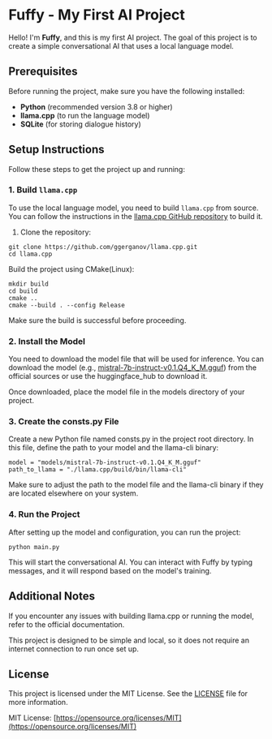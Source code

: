 # Fuffy - My First AI Project

Hello! I'm **Fuffy**, and this is my first AI project. The goal of this project is to create a simple conversational AI that uses a local language model.

## Prerequisites

Before running the project, make sure you have the following installed:

- **Python** (recommended version 3.8 or higher)
- **llama.cpp** (to run the language model)
- **SQLite** (for storing dialogue history)

## Setup Instructions

Follow these steps to get the project up and running:

### 1. **Build `llama.cpp`**

To use the local language model, you need to build `llama.cpp` from source. You can follow the instructions in the [llama.cpp GitHub repository](https://github.com/ggerganov/llama.cpp) to build it.

1. Clone the repository:
```
git clone https://github.com/ggerganov/llama.cpp.git
cd llama.cpp
```

Build the project using CMake(Linux):
```
mkdir build
cd build
cmake ..
cmake --build . --config Release
```
Make sure the build is successful before proceeding.

### 2. Install the Model
You need to download the model file that will be used for inference. You can download the model (e.g., [mistral-7b-instruct-v0.1.Q4_K_M.gguf](https://huggingface.co/TheBloke/Mistral-7B-Instruct-v0.1-GGUF?show_file_info=mistral-7b-instruct-v0.1.Q4_K_M.gguf)) from the official sources or use the huggingface_hub to download it.

Once downloaded, place the model file in the models directory of your project.

### 3. Create the consts.py File
Create a new Python file named consts.py in the project root directory. In this file, define the path to your model and the llama-cli binary:
```
model = "models/mistral-7b-instruct-v0.1.Q4_K_M.gguf"
path_to_llama = "./llama.cpp/build/bin/llama-cli"
```
Make sure to adjust the path to the model file and the llama-cli binary if they are located elsewhere on your system.

### 4. Run the Project
After setting up the model and configuration, you can run the project:
```
python main.py
```
This will start the conversational AI. You can interact with Fuffy by typing messages, and it will respond based on the model's training.

## Additional Notes
If you encounter any issues with building llama.cpp or running the model, refer to the official documentation.

This project is designed to be simple and local, so it does not require an internet connection to run once set up.

## License

This project is licensed under the MIT License. See the [LICENSE](LICENSE) file for more information.

MIT License: [https://opensource.org/licenses/MIT](https://opensource.org/licenses/MIT)
